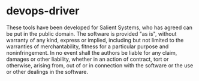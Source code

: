 # devops-driver

These tools have been developed for Salient Systems, who has agreed can be put in the public domain.
The software is provided "as is", without warranty of any kind, express or implied, including but not limited to the warranties of merchantability, fitness for a particular purpose and noninfringement.
In no event shall the authors be liable for any claim, damages or other liability, whether in an action of contract, tort or otherwise, arising from, out of or in connection with the software or the use or other dealings in the software.
